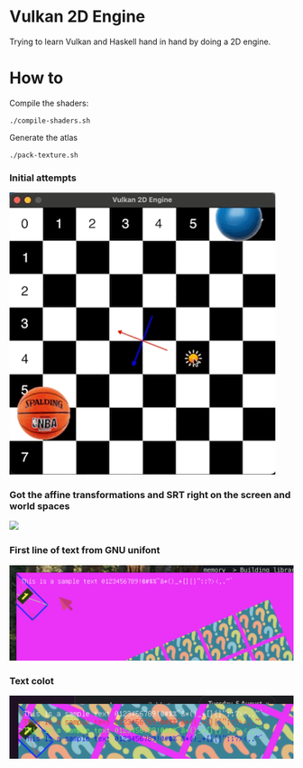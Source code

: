 # Vulkan 2D Engine
Trying to learn Vulkan and Haskell hand in hand by doing a 2D engine.

# How to
Compile the shaders:
```
./compile-shaders.sh
```
Generate the atlas
```
./pack-texture.sh
```
### Initial attempts
![](screenshots/screenshot.gif)

### Got the affine transformations and SRT right on the screen and world spaces
![](screenshots/affine.gif)

### First line of text from GNU unifont
![](screenshots/first-line-of-text.png)

### Text colot
![](screenshots/text-color.jpg)
